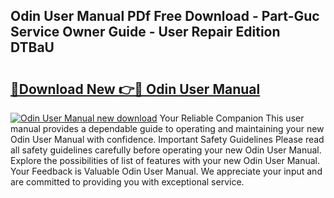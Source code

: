 ## Odin User Manual PDf Free Download - Part-Guc Service Owner Guide - User Repair Edition DTBaU

# <h2><a href="http://cf17367.oget.top/?id=Odin+User+Manual">🔗Download New 👉🔴 Odin User Manual</a></h2>

[![Odin User Manual new download](https://i.imgur.com/5g1atiW.png)](http://cf17367.oget.top/?id=Odin+User+Manual)
Your Reliable Companion This user manual provides a dependable guide to operating and maintaining your new Odin User Manual with confidence. Important Safety Guidelines Please read all safety guidelines carefully before operating your new Odin User Manual. Explore the possibilities of list of features with your new Odin User Manual. Your Feedback is Valuable Odin User Manual. We appreciate your input and are committed to providing you with exceptional service.
